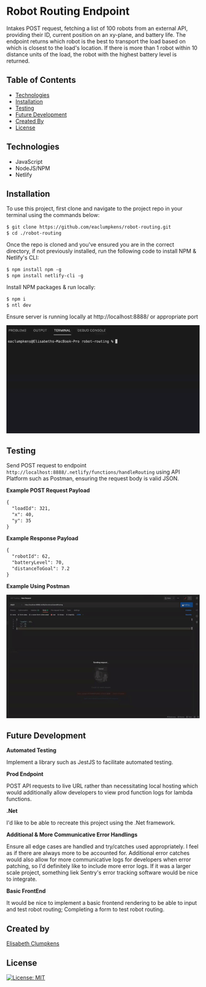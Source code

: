 # Robot Routing Endpoint
Intakes POST request, fetching a list of 100 robots from an external API, providing their ID, current position on an xy-plane, and battery life. The endpoint returns which robot is the best to transport the load based on which is closest to the load's location. If there is more than 1 robot within 10 distance units of the load, the robot with the highest battery level is returned.

## Table of Contents

- [Technologies](#technologies)
- [Installation](#installation)
- [Testing](#testing)
- [Future Development](#future-development)
- [Created By](#created-by)
- [License](#license)

## Technologies

- JavaScript
- NodeJS/NPM
- Netlify

## Installation

To use this project, first clone and navigate to the project repo in your terminal using the commands below:

```
$ git clone https://github.com/eaclumpkens/robot-routing.git
$ cd ./robot-routing
```

Once the repo is cloned and you've ensured you are in the correct directory, if not previously installed, run the following code to install NPM & Netlify's CLI:

```
$ npm install npm -g
$ npm install netlify-cli -g
```

Install NPM packages & run locally:

```
$ npm i
$ ntl dev
```

Ensure server is running locally at http://localhost:8888/ or appropriate port

![Run Locally](media/localhost.gif)

## Testing

Send POST request to endpoint ```http://localhost:8888/.netlify/functions/handleRouting``` using API Platform such as Postman, ensuring the request body is valid JSON.

**Example POST Request Payload**
```
{
  "loadId": 321,
  "x": 40,
  "y": 35
}
```

**Example Response Payload**
```
{
  "robotId": 62,
  "batteryLevel": 70,
  "distanceToGoal": 7.2
}
```

**Example Using Postman**

![Postman](media/postman.gif)

## Future Development

**Automated Testing**

Implement a library such as JestJS to facilitate automated testing. 

**Prod Endpoint**

POST API requests to live URL rather than necessitating local hosting which would additionally allow developers to 
view prod function logs for lambda functions.

**.Net**

I'd like to be able to recreate this project using the .Net framework.

**Additional & More Communicative Error Handlings**

Ensure all edge cases are handled and try/catches used appropriately. I feel as if there are always more to be accounted for. 
Additional error catches would also allow for more communicative logs for developers when error patching, so I'd definitely like
to include more error logs. If it was a larger scale project, something liek Sentry's error tracking software would be nice to 
integrate.

**Basic FrontEnd**

It would be nice to implement a basic frontend rendering to be able to input and test robot routing; Completing a form
to test robot routing.

## Created by

[Elisabeth Clumpkens](mailto:eaclumpkens@gmail.com)

## License

[![License: MIT](https://img.shields.io/badge/License-MIT-yellow.svg)](https://opensource.org/licenses/MIT)
